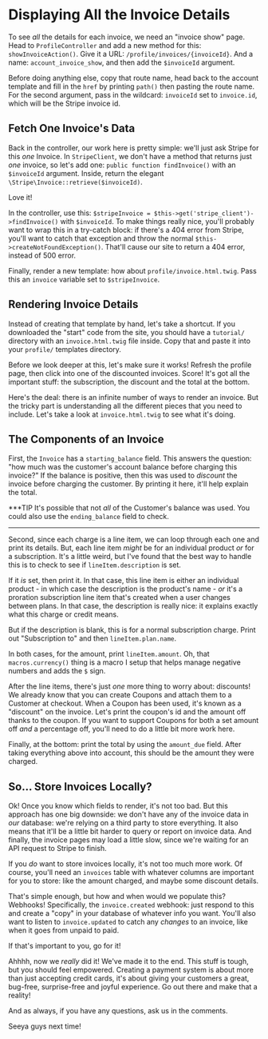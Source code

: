 # Displaying All the Invoice Details

To see *all* the details for each invoice, we need an "invoice show" page. Head to
`ProfileController` and add a new method for this: `showInvoiceAction()`. Give it
a URL: `/profile/invoices/{invoiceId}`. And a name: `account_invoice_show`, and then
add the `$invoiceId` argument.

Before doing anything else, copy that route name, head back to the account template
and fill in the `href` by printing `path()` then pasting the route name. For the
second argument, pass in the wildcard: `invoiceId` set to `invoice.id`, which will
be the Stripe invoice id.

## Fetch One Invoice's Data

Back in the controller, our work here is pretty simple: we'll just ask Stripe
for this *one* Invoice. In `StripeClient`, we don't have a method that returns
just *one* invoice, so let's add one: `public function findInvoice()` with an
`$invoiceId` argument. Inside, return the elegant `\Stripe\Invoice::retrieve($invoiceId)`.

Love it!

In the controller, use this:
`$stripeInvoice = $this->get('stripe_client')->findInvoice()` with `$invoiceId`.
To make things really nice, you'll probably want to wrap this in a try-catch block:
if there's a 404 error from Stripe, you'll want to catch that exception and throw
the normal `$this->createNotFoundException()`. That'll cause our site to return a
404 error, instead of 500 error.

Finally, render a new template: how about `profile/invoice.html.twig`. Pass this
an `invoice` variable set to `$stripeInvoice`.

## Rendering Invoice Details

Instead of creating that template by hand, let's take a shortcut. If you downloaded
the "start" code from the site, you should have a `tutorial/` directory with an
`invoice.html.twig` file inside. Copy that and paste it into your `profile/` templates
directory.

Before we look deeper at this, let's make sure it works! Refresh the profile page,
then click into one of the discounted invoices. Score! It's got all the important
stuff: the subscription, the discount and the total at the bottom.

Here's the deal: there is an infinite number of ways to render an invoice. But the
tricky part is understanding all the different pieces that you need to include. Let's
take a look at `invoice.html.twig` to see what it's doing.

## The Components of an Invoice

First, the `Invoice` has a `starting_balance` field. This answers the question:
"how much was the customer's account balance before charging this invoice?" If the
balance is positive, then this was used to *discount* the invoice before charging
the customer. By printing it here, it'll help explain the total.

***TIP
It's possible that not *all* of the Customer's balance was used. You could also
use the `ending_balance` field to check.
***

Second, since each charge is a line item, we can loop through each one and print
its details. But, each line item *might* be for an individual product *or* for a
subscription. It's a little weird, but I've found that the best way to handle this
is to check to see if `lineItem.description` is set.

If it *is* set, then print it. In that case, this line item is either an individual
product - in which case the description is the product's name - *or* it's a proration
subscription line item that's created when a user changes between plans. In that
case, the description is really nice: it explains exactly what this charge or credit
means.

But if the description is blank, this is for a normal subscription charge. Print
out "Subscription to" and then `lineItem.plan.name`.

In both cases, for the amount, print `lineItem.amount`. Oh, that `macros.currency()`
thing is a macro I setup that helps manage negative numbers and adds the `$` sign.

After the line items, there's just *one* more thing to worry about: discounts! We
already know that you can create Coupons and attach them to a Customer at checkout.
When a Coupon has been used, it's known as a "discount" on the invoice. Let's print
the coupon's id and the amount off thanks to the coupon. If you want to support
Coupons for both a set amount off *and* a percentage off, you'll need to do a little
bit more work here.

Finally, at the bottom: print the total by using the `amount_due` field. After taking
everything above into account, this should be the amount they were charged.

## So... Store Invoices Locally?

Ok! Once you know which fields to render, it's not too bad. But this approach has
one big downside: we don't have any of the invoice data in *our* database: we're
relying on a third party to store everything. It also means that it'll be a little
bit harder to query or report on invoice data. And finally, the invoice pages may
load a little slow, since we're waiting for an API request to Stripe to finish.

If you *do* want to store invoices locally, it's not too much more work. Of course,
you'll need an `invoices` table with whatever columns are important for you to store:
like the amount charged, and maybe some discount details.

That's simple enough, but how and when would we populate this? Webhooks! Specifically,
the `invoice.created` webhook: just respond to this and create a "copy" in your database
of whatever info you want. You'll also want to listen to `invoice.updated` to catch
any *changes* to an invoice, like when it goes from unpaid to paid.

If that's important to you, go for it!

Ahhhh, now we *really* did it! We've made it to the end. This stuff is tough, but
you should feel empowered. Creating a payment system is about more than just accepting
credit cards, it's about giving your customers a great, bug-free, surprise-free and
joyful experience. Go out there and make that a reality!

And as always, if you have any questions, ask us in the comments.

Seeya guys next time!
